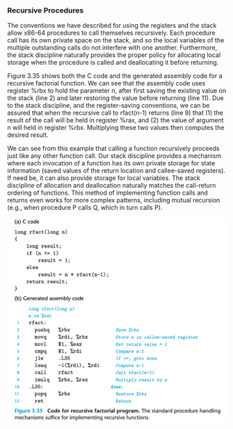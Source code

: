 ### Recursive Procedures

The conventions we have described for using the registers and the stack allow x86-64 procedures to call themselves recursively. Each procedure call has its own private space on the stack, and so the local variables of the multiple outstanding calls do not interfere with one another. Furthermore, the stack discipline naturally provides the proper policy for allocating local storage when the procedure is called and deallocating it before returning.

Figure 3.35 shows both the C code and the generated assembly code for a recursive factorial function. We can see that the assembly code uses register %rbx to hold the parameter n, after first saving the existing value on the stack (line 2) and later restoring the value before returning (line 11). Due to the stack discipline, and the register-saving conventions, we can be assured that when the recursive call to rfact(n-1) returns (line 9) that (1) the result of the call will be held in register %rax, and (2) the value of argument n will held in register %rbx. Multiplying these two values then computes the desired result.

We can see from this example that calling a function recursively proceeds just like any other function call. Our stack discipline provides a mechanism where each invocation of a function has its own private storage for state information (saved values of the return location and callee-saved registers). If need be, it can also provide storage for local variables. The stack discipline of allocation and deallocation naturally matches the call-return ordering of functions. This method of implementing function calls and returns even works for more complex patterns, including mutual recursion (e.g., when procedure P calls Q, which in turn calls P).

![](1.png)